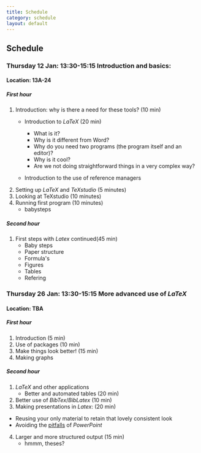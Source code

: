 ```yaml
---
title: Schedule
category: schedule
layout: default
---
```


## Schedule

### Thursday 12 Jan: 13:30-15:15 Introduction and basics:

#### Location: 13A-24

##### First hour

1.	Introduction: why is there a need for these tools? (10 min)
	- Introduction to *LaTeX* (20 min)
      + What is it? 
	  + Why is it different from Word?
      + Why do you need two programs (the program itself and an editor)?
      + Why is it cool?
      + Are we not doing straightforward things in a very complex way?
	
	- Introduction to the use of reference managers
2. Setting up *LaTeX* and *TeXstudio* (5 minutes)
3. Looking at TeXstudio (10 minutes)
4. Running first program (10 minutes)
	- babysteps

##### Second hour

1. First steps with *Latex* continued(45 min)
	- Baby steps
	- Paper structure
	- Formula's
	- Figures
	- Tables
	- Refering

### Thursday 26 Jan: 13:30-15:15 More advanced use of *LaTeX*

#### Location: TBA

##### First hour

1.  Introduction (5 min) 
2.	Use of packages (10 min)
3.  Make things look better! (15 min)
4.  Making graphs 

##### Second hour

1.	*LaTeX* and other applications
	- Better and automated tables (20 min)
2.	Better use of *BibTex*/*BibLatex* (10 min)
3.	Making presentations in *Latex*: (20 min)
  - Reusing your only material to retain that lovely consistent look
  - Avoiding the [pitfalls](http://users.ha.uth.gr/tgd/pt0501/09/Tufte.pdf) of *PowerPoint* 
4.  Larger and more structured output (15 min)
	- hmmm, theses?
